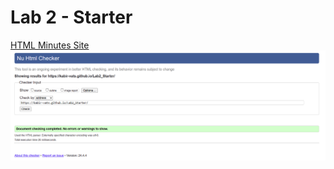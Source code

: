 # Lab 2 - Starter
[HTML Minutes Site](https://kabir-vats.github.io/Lab2_Starter/)
![W3 Validation](screenshots/VALIDSITE.png)
